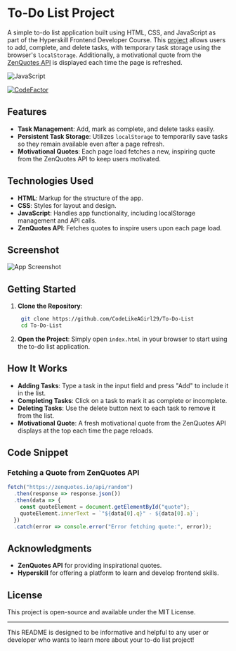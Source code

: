 # To-Do List Project

A simple to-do list application built using HTML, CSS, and JavaScript as part of the Hyperskill Frontend Developer Course. This [project](https://hyperskill.org/projects/183?utm_source=ide&utm_medium=ide&utm_campaign=ide&utm_content=project-card) allows users to add, complete, and delete tasks, with temporary task storage using the browser's `localStorage`. Additionally, a motivational quote from the [ZenQuotes API](https://zenquotes.io/) is displayed each time the page is refreshed.

![JavaScript](https://img.shields.io/badge/javascript-%23323330.svg?style=for-the-badge&logo=javascript&logoColor=%23F7DF1E)

[![CodeFactor](https://www.codefactor.io/repository/github/codelikeagirl29/to-do-list/badge)](https://www.codefactor.io/repository/github/codelikeagirl29/to-do-list)

## Features

- **Task Management**: Add, mark as complete, and delete tasks easily.
- **Persistent Task Storage**: Utilizes `localStorage` to temporarily save tasks so they remain available even after a page refresh.
- **Motivational Quotes**: Each page load fetches a new, inspiring quote from the ZenQuotes API to keep users motivated.

## Technologies Used

- **HTML**: Markup for the structure of the app.
- **CSS**: Styles for layout and design.
- **JavaScript**: Handles app functionality, including localStorage management and API calls.
- **ZenQuotes API**: Fetches quotes to inspire users upon each page load.


## Screenshot

![App Screenshot](https://res.cloudinary.com/dhw9dl4gm/image/upload/v1731422485/To-Do-List-11-12-2024_07_39_AM_vpe5km.png)


## Getting Started

1. **Clone the Repository**:
   ```bash
    git clone https://github.com/CodeLikeAGirl29/To-Do-List
    cd To-Do-List
   ```

2. **Open the Project**:
   Simply open `index.html` in your browser to start using the to-do list application.

## How It Works

- **Adding Tasks**: Type a task in the input field and press "Add" to include it in the list.
- **Completing Tasks**: Click on a task to mark it as complete or incomplete.
- **Deleting Tasks**: Use the delete button next to each task to remove it from the list.
- **Motivational Quote**: A fresh motivational quote from the ZenQuotes API displays at the top each time the page reloads.

## Code Snippet

### Fetching a Quote from ZenQuotes API
```javascript
fetch("https://zenquotes.io/api/random")
  .then(response => response.json())
  .then(data => {
    const quoteElement = document.getElementById("quote");
    quoteElement.innerText = `"${data[0].q}" - ${data[0].a}`;
  })
  .catch(error => console.error("Error fetching quote:", error));
```

## Acknowledgments

- **ZenQuotes API** for providing inspirational quotes.
- **Hyperskill** for offering a platform to learn and develop frontend skills.

## License

This project is open-source and available under the MIT License.

---

This README is designed to be informative and helpful to any user or developer who wants to learn more about your to-do list project!
